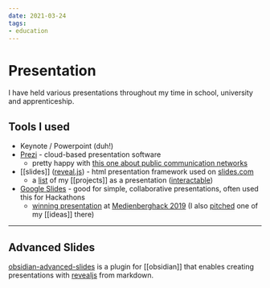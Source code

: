 ```yaml
---
date: 2021-03-24
tags:
- education
---
```


# Presentation
I have held various presentations throughout my time in school, university and apprenticeship.

## Tools I used

- Keynote / Powerpoint (duh!)
- [Prezi](https://prezi.com/) - cloud-based presentation software
  - pretty happy with [this one about public communication networks](https://prezi.com/hypoef0d6u0d/)
- [[slides]] ([reveal.js](https://revealjs.com/)) - html presentation framework used on [slides.com](https://slides.com)
  - a [list](https://slides.com/dennismuensterer/projects) of my [[projects]] as a presentation ([interactable](https://slides.com/dennismuensterer/projects#/2))
- [Google Slides](https://docs.google.com/presentation/) - good for simple, collaborative presentations, often used this for Hackathons
  - [winning presentation](https://docs.google.com/presentation/d/1Z9yq6mE4wxpUJ0PetD2jfbudkfOeCzNY0FiUoZzrT5s/edit?usp=sharing) at [Medienberghack 2019](https://www.youtube.com/watch?v=mvAfQJi7Gdk) (I also [pitched](https://youtu.be/bbRZyqyAvqY?t=3620) one of my [[ideas]] there)

---

## Advanced Slides
[obsidian-advanced-slides](https://mszturc.github.io/obsidian-advanced-slides/) is a plugin for [[obsidian]] that enables creating presentations with [revealjs](https://revealjs.com/) from markdown.